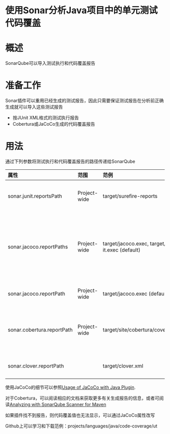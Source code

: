 使用Sonar分析Java项目中的单元测试代码覆盖
======================================

# 概述
SonarQube可以导入测试执行和代码覆盖报告

# 准备工作
Sonar插件可以重用已经生成的测试报告，因此只需要保证测试报告在分析前正确生成就可以导入这些测试报告
- 按JUnit XML格式的测试执行报告
- Cobertura或JaCoCo生成的代码覆盖报告

# 用法

通过下列参数将测试执行和代码覆盖报告的路径传递给SonarQube

|属性|范围|范例|说明|
|:---|:--|:---|:---|
|sonar.junit.reportsPath|Project-wide|target/surefire-reports|导入测试执行报告(Surefire XML格式)，设置该属性为包含所有XML报告的文件路径|
|sonar.jacoco.reportPaths|Project-wide|target/jacoco.exec, target/jacoco-it.exec (default)|SonarQube 6.2以上版本支持，导入JaCoCo代码覆盖报告，设置该属性为JaCoCo .exec报告路径，合并多份报告(SonarQube版本低于6.2，请使用sonar.jacoco.reportPath属性)|
|sonar.jacoco.reportPath|Project-wide|target/jacoco.exec (default)|导入JaCoCo代码覆盖报告，设置该属性为JaCoCo .exec报告路径|
|sonar.cobertura.reportPath|Project-wide|target/site/cobertura/coverage.xml|导入Cobertura代码覆盖报告，设置该属性为Cobertura .xml报告路径，**注意：Cobertura插件与高于6.0的SonarQube版本不兼容**|
|sonar.clover.reportPath||target/clover.xml|导入Clover代码覆盖报告，设置该属性为Clover .xml报告路径|

使用JaCoCo的细节可以参照[Usage of JaCoCo with Java Plugin](https://docs.sonarqube.org/display/PLUG/Usage+of+JaCoCo+with+Java+Plugin). 

对于Cobertura，可以阅读相应的文档来获取更多有关生成报告的信息，或者可阅读[Analyzing with SonarQube Scanner for Maven](https://docs.sonarqube.org/display/SCAN/Analyzing+with+SonarQube+Scanner+for+Maven)

如果插件找不到报告，则代码覆盖值也无法显示，可以通过JaCoCo属性改写

Github上可以学习和下载范例：projects/languages/java/code-coverage/ut
